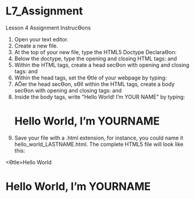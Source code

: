 # L7_Assignment
Lesson 4 Assignment InstrucƟons
1. Open your text editor.
2. Create a new file.
3. At the top of your new file, type the HTML5 Doctype DeclaraƟon: <!DOCTYPE html>
4. Below the doctype, type the opening and closing HTML tags: <html> and </html>
5. Within the HTML tags, create a head secƟon with opening and closing tags: <head> and </head>
6. Within the head tags, set the Ɵtle of your webpage by typing: <title>Hello World, </title>
7. AŌer the head secƟon, sƟll within the HTML tags, create a body secƟon with opening and closing
tags: <body> and </body>
8. Inside the body tags, write "Hello World! I’m YOUR NAME" by typing: <h1>Hello World, I’m
YOURNAME</h1>
9. Save your file with a .html extension, for instance, you could name it hello_world_LASTNAME.html.
The complete HTML5 file will look like this:
<!DOCTYPE html>
<html>
 <head>
 <Ɵtle>Hello World</Ɵtle>
 </head>
 <body>
 <h1>Hello World, I’m YOURNAME</h1>
 </body>
</html> 

